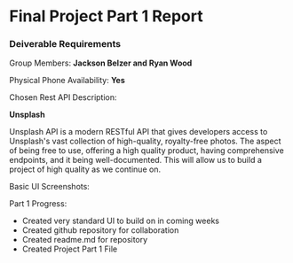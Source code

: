 # Final Project Part 1 Report

### Deiverable Requirements

Group Members:
**Jackson Belzer and Ryan Wood**

Physical Phone Availability:
**Yes**

Chosen Rest API Description:

**Unsplash**

Unsplash API is a modern RESTful API that gives developers access to Unsplash's vast collection of high-quality, royalty-free photos. The aspect of being free to use, offering a high quality product, having comprehensive endpoints, and it being well-documented. This will allow us to build a project of high quality as we continue on. 

Basic UI Screenshots:

Part 1 Progress:
- Created very standard UI to build on in coming weeks
- Created github repository for collaboration
- Created readme.md for repository
- Created Project Part 1 File

